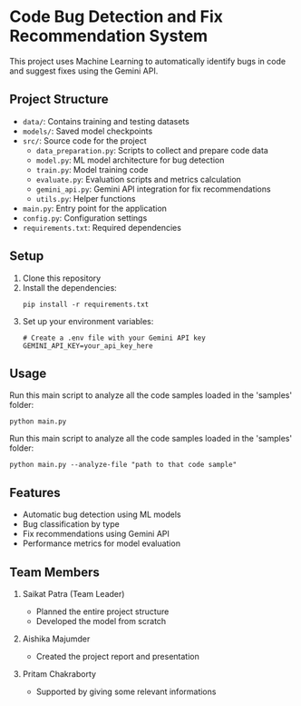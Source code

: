 # Code Bug Detection and Fix Recommendation System

This project uses Machine Learning to automatically identify bugs in code and suggest fixes using the Gemini API.

## Project Structure

- `data/`: Contains training and testing datasets
- `models/`: Saved model checkpoints
- `src/`: Source code for the project
  - `data_preparation.py`: Scripts to collect and prepare code data
  - `model.py`: ML model architecture for bug detection
  - `train.py`: Model training code
  - `evaluate.py`: Evaluation scripts and metrics calculation
  - `gemini_api.py`: Gemini API integration for fix recommendations
  - `utils.py`: Helper functions
- `main.py`: Entry point for the application
- `config.py`: Configuration settings
- `requirements.txt`: Required dependencies

## Setup

1. Clone this repository
2. Install the dependencies:
   ```
   pip install -r requirements.txt
   ```
3. Set up your environment variables:
   ```
   # Create a .env file with your Gemini API key
   GEMINI_API_KEY=your_api_key_here
   ```

## Usage

Run this main script to analyze all the code samples loaded in the 'samples' folder:
```
python main.py
```

Run this main script to analyze all the code samples loaded in the 'samples' folder:
```
python main.py --analyze-file "path to that code sample"
```


## Features

- Automatic bug detection using ML models
- Bug classification by type
- Fix recommendations using Gemini API
- Performance metrics for model evaluation

## Team Members

1. Saikat Patra (Team Leader)
   - Planned the entire project structure
   - Developed the model from scratch

2. Aishika Majumder
   - Created the project report and presentation

3. Pritam Chakraborty
   - Supported by giving some relevant informations
